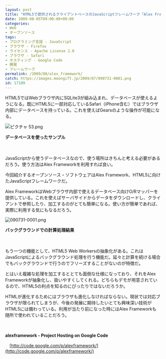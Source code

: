 ```yaml
---
layout: post
title: "HTML5で提供されるクライアントベースのJavaScriptフレームワーク「Alex Framework」"
date: 2009-08-05T09:00:00+09:00
categories:
- Web
- オープンソース
tags: 
- プログラミング言語 - JavaScript
- ブラウザ - Firefox
- ライセンス - Apache License 2.0
- ブラウザ - Safari
- ホスティング - Google Code
- 開発
- フレームワーク
permalink: /2009/08/alex_framework/
catch: https://images.moongift.jp/2009/07/090731-0001.png
id: 17109
---
```

HTML5ではWebブラウザ内にSQLite3が組み込まれ、データベースが使えるようになる。既にHTML5に一部対応しているSafari（iPhone含む）ではブラウザ内部にデータベースを持っている。これを使えばGearsのような操作が可能になる。

  

![ピクチャ 53.png](https://images.moongift.jp/2009/07/531.png)&nbsp;&nbsp;  
  
**データベースを使ったサンプル**

  

　

  

JavaScriptから使うデータベースなので、使う場所はきちんと考える必要があるだろう。使う方法はAlex Frameworkを利用すれば良い。

  

今回紹介するオープンソース・ソフトウェアはAlex Framework、HTML5に向けたJavaScriptフレームワークだ。

  
<!--more-->

Alex FrameworkはWebブラウザ内部で使えるデータベース向けO/Rマッパーを提供している。これを使えばサーバサイドからデータをダウンロードし、クライアントで参照したり、加工するのがとても簡単になる。使い方が簡単であれば、実際に利用する気にもなるだろう。

  

![090731-0001.png](https://images.moongift.jp/2009/07/090731-0001.png)  
  
**バックグラウンドでの計算処理結果**

  

　

  

もう一つの機能として、HTML5 Web Workersの抽象化がある。これはJavaScriptによるバックグラウンド処理を行う機能だ。延々と計算を続ける場合でもバックグラウンドで行うのでフリーズすることがないのが特徴だ。

  

とはいえ複雑な処理を加工するととても面倒な仕様になっており、それをAlex Frameworkが抽象化し、扱いやすくしてくれる。どちらもデモが用意されているので、HTML5の利点を知るのにぴったりではないだろうか。

  

HTMLが進化するためにはブラウザも進化しなければならない。現状では対応ブラウザが限られてしまうが、今後の発展に期待したいとても興味深い技術がHTML5には備わっている。利用が当たり前になった時にはAlex Frameworkも随所で使われていることだろう。

  

　

  

**alexframework - Project Hosting on Google Code**  
  
　[http://code.google.com/p/alexframework/](http://code.google.com/p/alexframework/)

  
